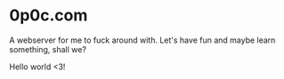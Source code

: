 # 0p0c.com

A webserver for me to fuck around with. Let's have fun and maybe learn something, shall we?

Hello world <3!
